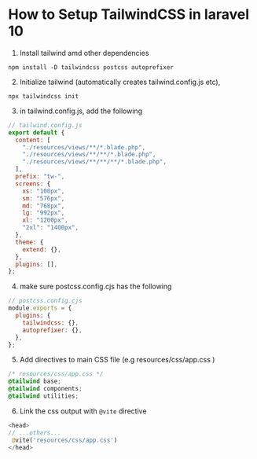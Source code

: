 <!-- @format -->

# How to Setup TailwindCSS in laravel 10

1. Install tailwind amd other dependencies

```
npm install -D tailwindcss postcss autoprefixer
```

2. Initialize tailwind (automatically creates tailwind.config.js etc),

```
npx tailwindcss init
```

3. in tailwind.config.js, add the following

```js
// tailwind.config.js
export default {
  content: [
    "./resources/views/**/*.blade.php",
    "./resources/views/**/**/*.blade.php",
    "./resources/views/**/**/**/*.blade.php",
  ],
  prefix: "tw-",
  screens: {
    xs: "100px",
    sm: "576px",
    md: "768px",
    lg: "992px",
    xl: "1200px",
    "2xl": "1400px",
  },
  theme: {
    extend: {},
  },
  plugins: [],
};
```

4. make sure postcss.config.cjs has the following

```js
// postcss.config.cjs
module.exports = {
  plugins: {
    tailwindcss: {},
    autoprefixer: {},
  },
};
```

5. Add directives to main CSS file (e.g resources/css/app.css )

```css
/* resources/css/app.css */
@tailwind base;
@tailwind components;
@tailwind utilities;
```

6. Link the css output with `@vite` directive

```php
<head>
// ...others...
 @vite('resources/css/app.css')
</head>
```
